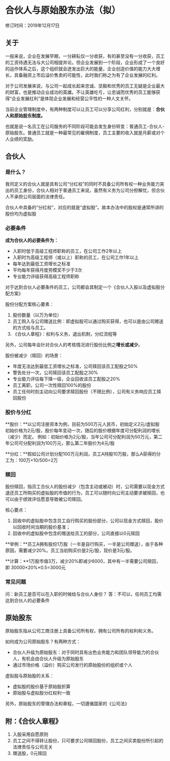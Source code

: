 # 合伙人与原始股东办法（拟）

修订时间：2019年12月17日

## 关于

一般来说，企业在发展早期，一分耕耘仅一分收获，有的甚至没有一分收获，员工的工资待遇无法与大公司相提并论。但企业发展到一个阶段，企业形成了一个良好的运作体系之后，这个组织就会迸发出巨大的能量，企业创造价值的能力大大增长，具备融资上市后溢价售卖的可能性，此时我们称之为有了企业发展的红利。

对于公司发展来说，与公司一起成长起来忠诚、坚毅和优秀的员工无疑是企业最大的财富，也是推动企业成功的英雄。不让英雄吃亏，让忠诚而优秀的员工能够获得“企业发展红利”是体现企业发展和经营公平性的一种人文关怀。

当前企业管理制度中，有两种制度可以让员工可以分享公司红利，分别就是：**合伙人和原始股东制度。**


也就是说一名员工在公司服务的不同阶段可能会发生身份转变：普通员工-合伙人-原始股东。普通员工就是一种最常见的雇佣制度，员工主要的收入就是月薪或对个人业绩的奖励。

## 合伙人

### 是什么？

我司定义的合伙人就是具有公司“分红权”的同时不具备公司所有权一种业务能力突出的员工身份，合伙人相对于普通员工来说，虽然有义务为公司分担解忧，但合伙人不承担公司层面的法律责任。

合伙人中具备的“分红权”，对应的就是“虚拟股”。故本办法中的股权是通常所讲的股份均为虚拟股

### 必要条件

**成为合伙人的必要条件为：**

- 入职时低于高级工程师职称的员工，在公司工作2年以上
- 入职时为高级工程师（或以上）职称的员工，在公司工作1年以上
- 每年达到最低工资增长之标准
- 平均每年获得月度劳模奖不少于3次
- 专业能力评级获得高级工程师职称

对于达到合伙人必要条件的员工，公司都会其制定一个《合伙人入股以及虚拟股分配方案》

股份分配方案核心要素：

1. 股份数量（以万为单位）
2. 员工购入与公司赠送比例：即虚拟股可以通过购买获得，也可以是由公司赠送的方式给与员工。
3. 《合伙人章程》：权利与义务，退出机制，分红流程等

另外，公司每年会针对合伙人的考核情况进行股份比例之**增长或减少**。

股份被减少（赎回）的场景：

- 年度无法达到最低工资增长之标准，公司赎回该员工配股之50%
- 警告处分一次，公司赎回该员工配股之30%
- 专业能力评估每下降一级，企业回收该员工配股之20%
- 员工离职，公司一次性赎回100%的股份
- 员工任何时刻主动向公司要求赎回股份（不限比例），公司有义务响应员工赎回股份

### 股价与分红

**股价：**以公司注册资本为例，目前为500万元人民币，初始定义2元/虚拟股
初始价格为2元/股，股价每年变动一次，随后的股价根据年度可分配利润的增长（减少）而定。
例如：初始价格为2元/股，当年公司可分配利润为50万元，第二年公司可分配利润为100万元，那么第二年股价为4元/股

**分红：**假如公司计划分配100万元利润，员工A持股10万股，那么A获得的分工为：100万×10/500=2万

### 赎回

股份赎回，指员工合伙人的股份减少（包含主动或被动）时，公司需要以现金方式退还员工所购买的虚拟股的市值的行为，员工可以随时向公司主动要求被赎回，也可以由于绩效评估愿意导致被公司赎回。

核心要点：

1. 回收中的虚拟股中包含员工自行购买的股份部分，公司以现金方式赎回，股价以回收时间当期的股价基准；
2. 回收中的虚拟股中包含的赠送给员工的部分，公司直接以0元赎回

**举例：**员工A拥有股份1万股（一半是自行购买，一半是公司赠送），由于各种原因，需要减少20%。员工当初购买价是2元/股，现价是3元/股。

**计算：**1万股市值3万，减少20%即减少6000，其中有一半需要公司赎回，即 30000×20%×0.5=3000元

### 常见问题

问：新员工是否可以在入职的时候给与合伙人身份？
答：不可以，任何员工均需达到合伙人的必要条件



## 原始股东

原始股东指从公司工商注册上具备公司所有权，拥有公司所有的权利和义务。

如何成为公司原始股东？有两种方式：

- 合伙人升级为原始股东：对于同时具有出色业务能力和团队领导能力的合伙人，有机会由合伙人升级为原始股东
- 通过市场价格（溢价）购买公司发行的原始股份的组织或个人

虚拟股与原始股的关系：

- 虚拟股的股价基于原始股折算
- 原始股与虚拟股分红权利一致

另外，原始股东的管理办法和章程，一切遵循国家的《公司法》

## 附：《合伙人章程》

1. 入股采用自愿原则
2. 员工之间不得转让股份，只可要求公司赎回股份，员工之间买卖股份所引起的法律责任与公司无关
3. 赠送股，0元赎回

